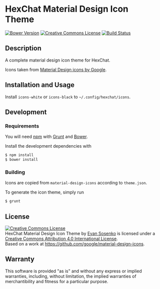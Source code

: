 # HexChat Material Design Icon Theme

[![Bower Version](https://img.shields.io/bower/v/hexchat-material-design-icons.svg)](http://bower.io/search/?q=hexchat-material-design-icons)
[![Creative Commons License](http://img.shields.io/badge/license-CC%20BY-blue.svg)](./LICENSE.txt)
[![Build Status](https://img.shields.io/travis/rxrc/hexchat-material-design-icons.svg)](https://travis-ci.org/rxrc/hexchat-material-design-icons)

## Description

A complete material design icon theme for HexChat.

Icons taken from [Material Design icons by Google].

[Material Design icons by Google]: https://github.com/google/material-design-icons

## Installation and Usage

Install `icons-white` or `icons-black` to `~/.config/hexchat/icons`.

## Development

### Requirements

You will need [npm] with [Grunt] and [Bower].

Install the development dependencies with

```bash
$ npm install
$ bower install
```

### Building

Icons are copied from `material-design-icons`
according to `theme.json`.

To generate the icon theme, simply run

```bash
$ grunt
```

[Bower]: http://bower.io/
[Grunt]: http://gruntjs.com/
[npm]: https://www.npmjs.com/

## License

<a rel="license" href="https://creativecommons.org/licenses/by/4.0/"><img alt="Creative Commons License" style="border-width:0" src="https://i.creativecommons.org/l/by/4.0/88x31.png" /></a><br /><span xmlns:dct="https://purl.org/dc/terms/" href="https://purl.org/dc/dcmitype/StillImage" property="dct:title" rel="dct:type">HexChat Material Design Icon Theme</span> by <a xmlns:cc="https://creativecommons.org/ns#" href="https://github.com/rxrc/hexchat-material-design-icons" property="cc:attributionName" rel="cc:attributionURL">Evan Sosenko</a> is licensed under a <a rel="license" href="https://creativecommons.org/licenses/by/4.0/">Creative Commons Attribution 4.0 International License</a>.<br />Based on a work at <a xmlns:dct="https://purl.org/dc/terms/" href="https://github.com/google/material-design-icons" rel="dct:source">https://github.com/google/material-design-icons</a>.

## Warranty

This software is provided "as is" and without any express or
implied warranties, including, without limitation, the implied
warranties of merchantibility and fitness for a particular
purpose.
